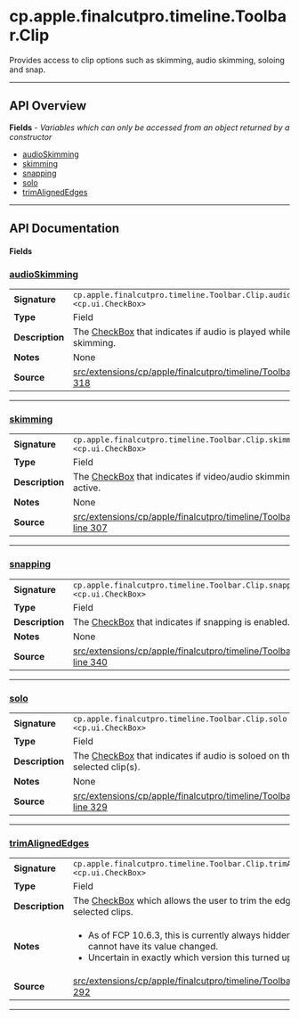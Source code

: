 # cp.apple.finalcutpro.timeline.Toolbar.Clip

Provides access to clip options such as skimming, audio skimming, soloing and snap.

---

## API Overview
**Fields** - _Variables which can only be accessed from an object returned by a constructor_
 * [audioSkimming](#audioskimming)
 * [skimming](#skimming)
 * [snapping](#snapping)
 * [solo](#solo)
 * [trimAlignedEdges](#trimalignededges)


---

## API Documentation

#### Fields


### [audioSkimming](#audioskimming)

|                                             |                                                                                     |
| --------------------------------------------|-------------------------------------------------------------------------------------|
| **Signature**                               | `cp.apple.finalcutpro.timeline.Toolbar.Clip.audioSkimming <cp.ui.CheckBox>`                                                                    |
| **Type**                                    | Field                                                                     |
| **Description**                             | The [CheckBox](cp.ui.CheckBox.md) that indicates if audio is played while skimming.                                                                     |
| **Notes**                                   | None |
| **Source**                                  | [src/extensions/cp/apple/finalcutpro/timeline/Toolbar.lua line 318](https://github.com/CommandPost/CommandPost/blob/develop/src/extensions/cp/apple/finalcutpro/timeline/Toolbar.lua#L318) |

---


### [skimming](#skimming)

|                                             |                                                                                     |
| --------------------------------------------|-------------------------------------------------------------------------------------|
| **Signature**                               | `cp.apple.finalcutpro.timeline.Toolbar.Clip.skimming <cp.ui.CheckBox>`                                                                    |
| **Type**                                    | Field                                                                     |
| **Description**                             | The [CheckBox](cp.ui.CheckBox.md) that indicates if video/audio skimming is active.                                                                     |
| **Notes**                                   | None |
| **Source**                                  | [src/extensions/cp/apple/finalcutpro/timeline/Toolbar.lua line 307](https://github.com/CommandPost/CommandPost/blob/develop/src/extensions/cp/apple/finalcutpro/timeline/Toolbar.lua#L307) |

---


### [snapping](#snapping)

|                                             |                                                                                     |
| --------------------------------------------|-------------------------------------------------------------------------------------|
| **Signature**                               | `cp.apple.finalcutpro.timeline.Toolbar.Clip.snapping <cp.ui.CheckBox>`                                                                    |
| **Type**                                    | Field                                                                     |
| **Description**                             | The [CheckBox](cp.ui.CheckBox.md) that indicates if snapping is enabled.                                                                     |
| **Notes**                                   | None |
| **Source**                                  | [src/extensions/cp/apple/finalcutpro/timeline/Toolbar.lua line 340](https://github.com/CommandPost/CommandPost/blob/develop/src/extensions/cp/apple/finalcutpro/timeline/Toolbar.lua#L340) |

---


### [solo](#solo)

|                                             |                                                                                     |
| --------------------------------------------|-------------------------------------------------------------------------------------|
| **Signature**                               | `cp.apple.finalcutpro.timeline.Toolbar.Clip.solo <cp.ui.CheckBox>`                                                                    |
| **Type**                                    | Field                                                                     |
| **Description**                             | The [CheckBox](cp.ui.CheckBox.md) that indicates if audio is soloed on the selected clip(s).                                                                     |
| **Notes**                                   | None |
| **Source**                                  | [src/extensions/cp/apple/finalcutpro/timeline/Toolbar.lua line 329](https://github.com/CommandPost/CommandPost/blob/develop/src/extensions/cp/apple/finalcutpro/timeline/Toolbar.lua#L329) |

---


### [trimAlignedEdges](#trimalignededges)

|                                             |                                                                                     |
| --------------------------------------------|-------------------------------------------------------------------------------------|
| **Signature**                               | `cp.apple.finalcutpro.timeline.Toolbar.Clip.trimAlignedEdges <cp.ui.CheckBox>`                                                                    |
| **Type**                                    | Field                                                                     |
| **Description**                             | The [CheckBox](cp.ui.CheckBox.md) which allows the user to trim the edges of the selected clips.                                                                     |
| **Notes**                                   | <ul><li>As of FCP 10.6.3, this is currently always hidden, and cannot have its value changed.</li><li>Uncertain in exactly which version this turned up.</li></ul> |
| **Source**                                  | [src/extensions/cp/apple/finalcutpro/timeline/Toolbar.lua line 292](https://github.com/CommandPost/CommandPost/blob/develop/src/extensions/cp/apple/finalcutpro/timeline/Toolbar.lua#L292) |

---

